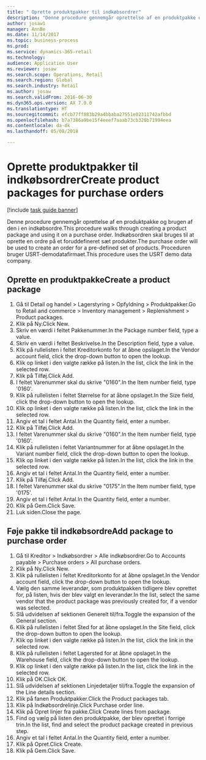 ```yaml
--- 
title: " Oprette produktpakker til indkøbsordrer"
description: "Denne procedure gennemgår oprettelse af en produktpakke og brugen af den i en indkøbsordre."
author: josaw1
manager: AnnBe
ms.date: 11/14/2017
ms.topic: business-process
ms.prod: 
ms.service: dynamics-365-retail
ms.technology: 
audience: Application User
ms.reviewer: josaw
ms.search.scope: Operations, Retail
ms.search.region: Global
ms.search.industry: Retail
ms.author: josaw
ms.search.validFrom: 2016-06-30
ms.dyn365.ops.version: AX 7.0.0
ms.translationtype: HT
ms.sourcegitcommit: efcb77ff883b29a4bbaba27551e02311742afbbd
ms.openlocfilehash: b7a7386a9be15f4eeef7aaab73cb320b71994eea
ms.contentlocale: da-dk
ms.lasthandoff: 05/08/2018

---
```

# <a name="create-product-packages-for-purchase-orders"></a><span data-ttu-id="abfac-103"> Oprette produktpakker til indkøbsordrer</span><span class="sxs-lookup"><span data-stu-id="abfac-103">Create product packages for purchase orders</span></span>

[!include [task guide banner](../includes/task-guide-banner.md)]

<span data-ttu-id="abfac-104">Denne procedure gennemgår oprettelse af en produktpakke og brugen af den i en indkøbsordre.</span><span class="sxs-lookup"><span data-stu-id="abfac-104">This procedure walks through creating a product package and using it on a purchase order.</span></span> <span data-ttu-id="abfac-105">Indkøbsordren skal bruges til at oprette en ordre på et foruddefineret sæt produkter.</span><span class="sxs-lookup"><span data-stu-id="abfac-105">The purchase order will be used to create an order for a pre-defined set of products.</span></span> <span data-ttu-id="abfac-106">Proceduren bruger USRT-demodatafirmaet.</span><span class="sxs-lookup"><span data-stu-id="abfac-106">This procedure uses the USRT demo data company.</span></span>


## <a name="create-a-product-package"></a><span data-ttu-id="abfac-107">Oprette en produktpakke</span><span class="sxs-lookup"><span data-stu-id="abfac-107">Create a product package</span></span>
1. <span data-ttu-id="abfac-108">Gå til Detail og handel > Lagerstyring > Opfyldning > Produktpakker.</span><span class="sxs-lookup"><span data-stu-id="abfac-108">Go to Retail and commerce > Inventory management > Replenishment > Product packages.</span></span>
2. <span data-ttu-id="abfac-109">Klik på Ny.</span><span class="sxs-lookup"><span data-stu-id="abfac-109">Click New.</span></span>
3. <span data-ttu-id="abfac-110">Skriv en værdi i feltet Pakkenummer.</span><span class="sxs-lookup"><span data-stu-id="abfac-110">In the Package number field, type a value.</span></span>
4. <span data-ttu-id="abfac-111">Skriv en værdi i feltet Beskrivelse.</span><span class="sxs-lookup"><span data-stu-id="abfac-111">In the Description field, type a value.</span></span>
5. <span data-ttu-id="abfac-112">Klik på rullelisten i feltet Kreditorkonto for at åbne opslaget.</span><span class="sxs-lookup"><span data-stu-id="abfac-112">In the Vendor account field, click the drop-down button to open the lookup.</span></span>
6. <span data-ttu-id="abfac-113">Klik op linket i den valgte række på listen.</span><span class="sxs-lookup"><span data-stu-id="abfac-113">In the list, click the link in the selected row.</span></span>
7. <span data-ttu-id="abfac-114">Klik på Tilføj.</span><span class="sxs-lookup"><span data-stu-id="abfac-114">Click Add.</span></span>
8. <span data-ttu-id="abfac-115">I feltet Varenummer skal du skrive "0160".</span><span class="sxs-lookup"><span data-stu-id="abfac-115">In the Item number field, type '0160'.</span></span>
9. <span data-ttu-id="abfac-116">Klik på rullelisten i feltet Størrelse for at åbne opslaget.</span><span class="sxs-lookup"><span data-stu-id="abfac-116">In the Size field, click the drop-down button to open the lookup.</span></span>
10. <span data-ttu-id="abfac-117">Klik op linket i den valgte række på listen.</span><span class="sxs-lookup"><span data-stu-id="abfac-117">In the list, click the link in the selected row.</span></span>
11. <span data-ttu-id="abfac-118">Angiv et tal i feltet Antal.</span><span class="sxs-lookup"><span data-stu-id="abfac-118">In the Quantity field, enter a number.</span></span>
12. <span data-ttu-id="abfac-119">Klik på Tilføj.</span><span class="sxs-lookup"><span data-stu-id="abfac-119">Click Add.</span></span>
13. <span data-ttu-id="abfac-120">I feltet Varenummer skal du skrive "0160".</span><span class="sxs-lookup"><span data-stu-id="abfac-120">In the Item number field, type '0160'.</span></span>
14. <span data-ttu-id="abfac-121">Klik på rullelisten i feltet Variantnummer for at åbne opslaget.</span><span class="sxs-lookup"><span data-stu-id="abfac-121">In the Variant number field, click the drop-down button to open the lookup.</span></span>
15. <span data-ttu-id="abfac-122">Klik op linket i den valgte række på listen.</span><span class="sxs-lookup"><span data-stu-id="abfac-122">In the list, click the link in the selected row.</span></span>
16. <span data-ttu-id="abfac-123">Angiv et tal i feltet Antal.</span><span class="sxs-lookup"><span data-stu-id="abfac-123">In the Quantity field, enter a number.</span></span>
17. <span data-ttu-id="abfac-124">Klik på Tilføj.</span><span class="sxs-lookup"><span data-stu-id="abfac-124">Click Add.</span></span>
18. <span data-ttu-id="abfac-125">I feltet Varenummer skal du skrive "0175".</span><span class="sxs-lookup"><span data-stu-id="abfac-125">In the Item number field, type '0175'.</span></span>
19. <span data-ttu-id="abfac-126">Angiv et tal i feltet Antal.</span><span class="sxs-lookup"><span data-stu-id="abfac-126">In the Quantity field, enter a number.</span></span>
20. <span data-ttu-id="abfac-127">Klik på Gem.</span><span class="sxs-lookup"><span data-stu-id="abfac-127">Click Save.</span></span>
21. <span data-ttu-id="abfac-128">Luk siden.</span><span class="sxs-lookup"><span data-stu-id="abfac-128">Close the page.</span></span>

## <a name="add-package-to-purchase-order"></a><span data-ttu-id="abfac-129">Føje pakke til indkøbsordre</span><span class="sxs-lookup"><span data-stu-id="abfac-129">Add package to purchase order</span></span>
1. <span data-ttu-id="abfac-130">Gå til Kreditor > Indkøbsordrer > Alle indkøbsordrer.</span><span class="sxs-lookup"><span data-stu-id="abfac-130">Go to Accounts payable > Purchase orders > All purchase orders.</span></span>
2. <span data-ttu-id="abfac-131">Klik på Ny.</span><span class="sxs-lookup"><span data-stu-id="abfac-131">Click New.</span></span>
3. <span data-ttu-id="abfac-132">Klik på rullelisten i feltet Kreditorkonto for at åbne opslaget.</span><span class="sxs-lookup"><span data-stu-id="abfac-132">In the Vendor account field, click the drop-down button to open the lookup.</span></span>
4. <span data-ttu-id="abfac-133">Vælg den samme leverandør, som produktpakken tidligere blev oprettet for, på listen, hvis der blev valgt en leverandør.</span><span class="sxs-lookup"><span data-stu-id="abfac-133">In the list, select the same vendor that the product package was previously created for, if a vendor was selected.</span></span>
5. <span data-ttu-id="abfac-134">Slå udvidelsen af sektionen Generelt til/fra.</span><span class="sxs-lookup"><span data-stu-id="abfac-134">Toggle the expansion of the General section.</span></span>
6. <span data-ttu-id="abfac-135">Klik på rullelisten i feltet Sted for at åbne opslaget.</span><span class="sxs-lookup"><span data-stu-id="abfac-135">In the Site field, click the drop-down button to open the lookup.</span></span>
7. <span data-ttu-id="abfac-136">Klik op linket i den valgte række på listen.</span><span class="sxs-lookup"><span data-stu-id="abfac-136">In the list, click the link in the selected row.</span></span>
8. <span data-ttu-id="abfac-137">Klik på rullelisten i feltet Lagersted for at åbne opslaget.</span><span class="sxs-lookup"><span data-stu-id="abfac-137">In the Warehouse field, click the drop-down button to open the lookup.</span></span>
9. <span data-ttu-id="abfac-138">Klik op linket i den valgte række på listen.</span><span class="sxs-lookup"><span data-stu-id="abfac-138">In the list, click the link in the selected row.</span></span>
10. <span data-ttu-id="abfac-139">Klik på OK.</span><span class="sxs-lookup"><span data-stu-id="abfac-139">Click OK.</span></span>
11. <span data-ttu-id="abfac-140">Slå udvidelsen af sektionen Linjedetaljer til/fra.</span><span class="sxs-lookup"><span data-stu-id="abfac-140">Toggle the expansion of the Line details section.</span></span>
12. <span data-ttu-id="abfac-141">Klik på fanen Produktpakker.</span><span class="sxs-lookup"><span data-stu-id="abfac-141">Click the Product packages tab.</span></span>
13. <span data-ttu-id="abfac-142">Klik på Indkøbsordrelinje.</span><span class="sxs-lookup"><span data-stu-id="abfac-142">Click Purchase order line.</span></span>
14. <span data-ttu-id="abfac-143">Klik på Opret linjer fra pakke.</span><span class="sxs-lookup"><span data-stu-id="abfac-143">Click Create lines from package.</span></span>
15. <span data-ttu-id="abfac-144">Find og vælg på listen den produktpakke, der blev oprettet i forrige trin.</span><span class="sxs-lookup"><span data-stu-id="abfac-144">In the list, find and select the product package created in previous step.</span></span>
16. <span data-ttu-id="abfac-145">Angiv et tal i feltet Antal.</span><span class="sxs-lookup"><span data-stu-id="abfac-145">In the Quantity field, enter a number.</span></span>
17. <span data-ttu-id="abfac-146">Klik på Opret.</span><span class="sxs-lookup"><span data-stu-id="abfac-146">Click Create.</span></span>
18. <span data-ttu-id="abfac-147">Klik på Gem.</span><span class="sxs-lookup"><span data-stu-id="abfac-147">Click Save.</span></span>


